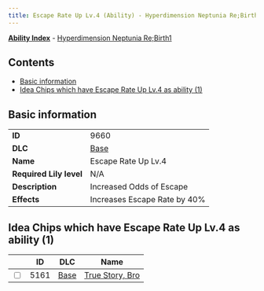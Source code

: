 ```yaml
---
title: Escape Rate Up Lv.4 (Ability) - Hyperdimension Neptunia Re;Birth1
---
```


[**Ability Index**](/neptunia/rb1/ability/index.html) - [Hyperdimension Neptunia Re;Birth1](/neptunia/rb1)

## Contents

- [Basic information](#basic-information)
- [Idea Chips which have Escape Rate Up Lv.4 as ability (1)](#idea-chips-which-have-escape-rate-up-lv4-as-ability-1)

## Basic information

|   |   |
| -- | -- |
| **ID** | 9660
**DLC** | [Base](/neptunia/rb1/dlc/1-base.html)
**Name** | Escape Rate Up Lv.4
**Required Lily level** | N/A
**Description** | Increased Odds of Escape
**Effects** | Increases Escape Rate by 40% |


## Idea Chips which have Escape Rate Up Lv.4 as ability (1)

|    | ID | DLC | Name |
| -- | -- | --- | ---- |
| <input type="checkbox" id="rb1-item-1-5161" class="trackbox" /> | 5161 | [Base](/neptunia/rb1/dlc/1-base.html) | [True Story, Bro](/neptunia/rb1/item/1-5161-true-story-bro.html) |
